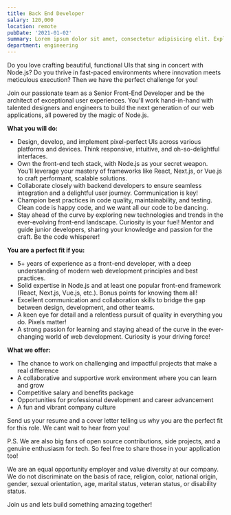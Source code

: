 ```yaml
---
title: Back End Developer
salary: 120,000
location: remote
pubDate: '2021-01-02'
summary: Lorem ipsum dolor sit amet, consectetur adipisicing elit. Explicabo necessitatibus asperiores minima neque suscipit et iusto distinctio dolorem quam rerum, aperiam mollitia veniam soluta labore commodi, repellendus cumque voluptate quos.
department: engineering
---
```


Do you love crafting beautiful, functional UIs that sing in concert with Node.js? Do you thrive in fast-paced environments where innovation meets meticulous execution? Then we have the perfect challenge for you!

Join our passionate team as a Senior Front-End Developer and be the architect of exceptional user experiences. You'll work hand-in-hand with talented designers and engineers to build the next generation of our web applications, all powered by the magic of Node.js.

**What you will do:**

- Design, develop, and implement pixel-perfect UIs across various platforms and devices. Think responsive, intuitive, and oh-so-delightful interfaces.
- Own the front-end tech stack, with Node.js as your secret weapon. You'll leverage your mastery of frameworks like React, Next.js, or Vue.js to craft performant, scalable solutions.
- Collaborate closely with backend developers to ensure seamless integration and a delightful user journey. Communication is key!
- Champion best practices in code quality, maintainability, and testing. Clean code is happy code, and we want all our code to be dancing.
- Stay ahead of the curve by exploring new technologies and trends in the ever-evolving front-end landscape. Curiosity is your fuel!
  Mentor and guide junior developers, sharing your knowledge and passion for the craft. Be the code whisperer!

**You are a perfect fit if you:**

- 5+ years of experience as a front-end developer, with a deep understanding of modern web development principles and best practices.
- Solid expertise in Node.js and at least one popular front-end framework (React, Next.js, Vue.js, etc.). Bonus points for knowing them all!
- Excellent communication and collaboration skills to bridge the gap between design, development, and other teams.
- A keen eye for detail and a relentless pursuit of quality in everything you do. Pixels matter!
- A strong passion for learning and staying ahead of the curve in the ever-changing world of web development. Curiosity is your driving force!

**What we offer:**

- The chance to work on challenging and impactful projects that make a real difference
- A collaborative and supportive work environment where you can learn and grow
- Competitive salary and benefits package
- Opportunities for professional development and career advancement
- A fun and vibrant company culture

Send us your resume and a cover letter telling us why you are the perfect fit for this role. We cant wait to hear from you!

P.S. We are also big fans of open source contributions, side projects, and a genuine enthusiasm for tech. So feel free to share those in your application too!

We are an equal opportunity employer and value diversity at our company. We do not discriminate on the basis of race, religion, color, national origin, gender, sexual orientation, age, marital status, veteran status, or disability status.

Join us and lets build something amazing together!
